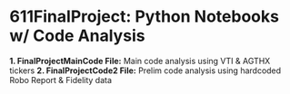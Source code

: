 # 611FinalProject: Python Notebooks w/ Code Analysis

**1. FinalProjectMainCode File:** Main code analysis using VTI & AGTHX tickers
**2. FinalProjectCode2 File:** Prelim code analysis using hardcoded Robo Report & Fidelity data
